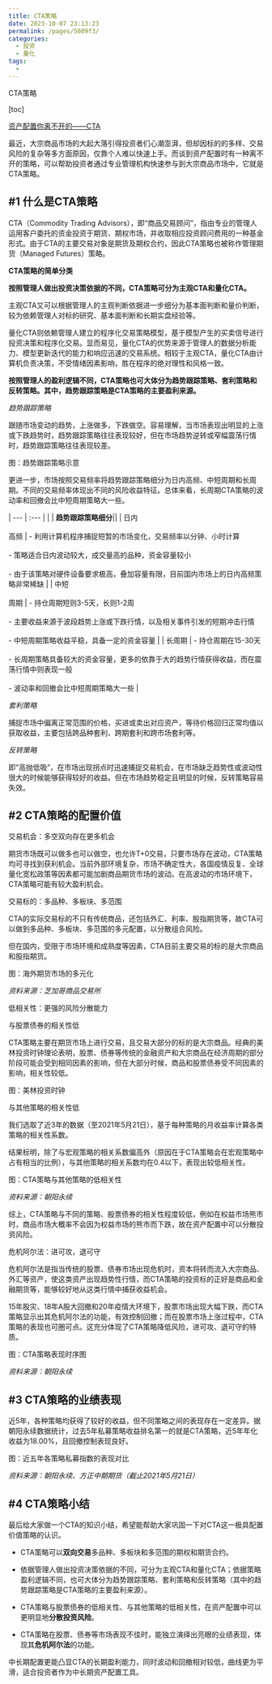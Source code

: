 ```yaml
---
title: CTA策略
date: 2023-10-07 23:13:23
permalink: /pages/5009f3/
categories: 
  - 投资
  - 量化
tags: 
  - 
---
```

CTA策略

[toc]

[资产配置你离不开的——CTA](https://mp.weixin.qq.com/s/dbCUH6nENr2jKvyatW9Czw)


最近，大宗商品市场的大起大落引得投资者们心潮澎湃，但却因标的的多样、交易风险的复杂等多方面原因，仅靠个人难以快速上手。而谈到资产配置时有一种离不开的策略，可以帮助投资者通过专业管理机构快速参与到大宗商品市场中，它就是CTA策略。


## **#1 什么是CTA策略**

CTA（Commodity Trading Advisors），即“商品交易顾问”，指由专业的管理人运用客户委托的资金投资于期货、期权市场，并收取相应投资顾问费用的一种基金形式。由于CTA的主要交易对象是期货及期权合约，因此CTA策略也被称作管理期货（Managed Futures）策略。

**CTA策略的简单分类**

**按照管理人做出投资决策依据的不同，CTA策略可分为主观CTA和量化CTA。**

主观CTA又可以根据管理人的主观判断依据进一步细分为基本面判断和量价判断，较为依赖管理人对标的研究、基本面判断和长期实盘经验等。

量化CTA则依赖管理人建立的程序化交易策略模型，基于模型产生的买卖信号进行投资决策和程序化交易。显而易见，量化CTA的优势来源于管理人的数据分析能力、模型更新迭代的能力和响应迅速的交易系统。相较于主观CTA，量化CTA由计算机负责决策，不受情绪因素影响，胜在程序的绝对理性和风格一致。

**按照管理人的盈利逻辑不同，CTA策略也可大体分为趋势跟踪策略、套利策略和反转策略。其中，趋势跟踪策略是CTA策略的主要盈利来源。**

*趋势跟踪策略*

跟随市场变动的趋势，上涨做多，下跌做空。容易理解，当市场表现出明显的上涨或下跌趋势时，趋势跟踪策略往往表现较好，但在市场趋势逆转或窄幅震荡行情时，趋势跟踪策略往往表现较差。

图：趋势跟踪策略示意

更进一步，市场按照交易频率将趋势跟踪策略细分为日内高频、中短周期和长周期。不同的交易频率体现出不同的风险收益特征。总体来看，长周期CTA策略的波动率和回撤会比中短周期策略大一些。

| --- | :--- |
| | **趋势跟踪策略细分**||
| 日内<br><br>高频 | - 利用计算机程序捕捉短暂的市场变化，交易频率以分钟、小时计算<br>    <br>- 策略适合日内波动较大，成交量高的品种，资金容量较小<br>    <br>- 由于该策略对硬件设备要求极高，叠加容量有限，目前国内市场上的日内高频策略非常稀缺 |
| 中短<br><br>周期 | - 持仓周期短则3-5天，长则1-2周<br>    <br>- 主要收益来源于波段趋势上涨或下跌行情，以及相关事件引发的短期冲击行情<br>    <br>- 中短周期策略收益平稳，具备一定的资金容量 |
| 长周期 | - 持仓周期在15-30天<br>    <br>- 长周期策略具备较大的资金容量，更多的依靠于大的趋势行情获得收益，而在震荡行情中则表现一般<br>    <br>- 波动率和回撤会比中短周期策略大一些 |

*套利策略*

捕捉市场中偏离正常范围的价格，买进或卖出对应资产，等待价格回归正常均值以获取收益，主要包括跨品种套利、跨期套利和跨市场套利等。

*反转策略*

即“高抛低吸”，在市场出现拐点时迅速捕捉交易机会，在市场缺乏趋势性或波动性很大的时候能够获得较好的收益。但在市场趋势稳定且明显的时候，反转策略容易失效。

## **#2 CTA策略的配置价值**

交易机会：多空双向存在更多机会

期货市场既可以做多也可以做空，也允许T+0交易，只要市场存在波动，CTA策略均可寻找到获利机会。当前外部环境复杂，市场不确定性大，各国疫情反复、全球量化宽松政策等因素都可能加剧商品期货市场的波动。在高波动的市场环境下，CTA策略可能有较大盈利机会。

交易标的：多品种、多板块、多范围

CTA的实际交易标的不只有传统商品，还包括外汇、利率、股指期货等，故CTA可以做到多品种、多板块、多范围的多元配置，以分散组合风险。

但在国内，受限于市场环境和成熟度等因素，CTA目前主要交易的标的是大宗商品和股指期货。

图：海外期货市场的多元化


*资料来源：芝加哥商品交易所*

低相关性：更强的风险分散能力

与股票债券的相关性低

CTA策略主要在期货市场上进行交易，且交易大部分的标的是大宗商品。经典的美林投资时钟理论表明，股票、债券等传统的金融资产和大宗商品在经济周期的部分阶段可能会受到相同因素的影响，但在大部分时候，商品和股票债券受不同因素的影响，相关性较低。

图：美林投资时钟


与其他策略的相关性低

我们选取了近3年的数据（至2021年5月21日），基于每种策略的月收益率计算各类策略的相关性系数。

结果标明，除了与宏观策略的相关系数偏高外（原因在于CTA策略会在宏观策略中占有相当的比例），与其他策略的相关系数均在0.4以下，表现出较低相关性。

图：CTA策略与其他策略的低相关性


*资料来源：朝阳永续*

综上，CTA策略与不同的策略、股票债券的相关性程度较低，例如在权益市场熊市时，商品市场大概率不会因为权益市场的熊市而下跌，故在资产配置中可以分散投资风险。

危机阿尔法：进可攻，退可守

危机阿尔法是指当传统的股票、债券市场出现危机时，资本将转而流入大宗商品、外汇等资产，使这类资产出现趋势性行情，而CTA策略的投资标的正好是商品和金融期货等，能够较好地从这类行情中捕获收益机会。

15年股灾、18年A股大回撤和20年疫情大环境下，股票市场出现大幅下跌，而CTA策略显示出其危机阿尔法的功能，有效控制回撤；而在股票市场上涨过程中，CTA策略的表现也可圈可点。这充分体现了CTA策略降低风险，进可攻、退可守的特质。

图：CTA策略表现时序图


*资料来源：朝阳永续*

## **#3 CTA策略的业绩表现**

近5年，各种策略均获得了较好的收益，但不同策略之间的表现存在一定差异。据朝阳永续数据统计，过去5年私募策略收益排名第一的就是CTA策略，近5年年化收益为18.00%，且回撤控制表现良好。

图：近五年各策略私募指数的表现对比

*资料来源：朝阳永续、方正中期期货（截止2021年5月21日）*

## **#4 CTA策略小结**

最后给大家做一个CTA的知识小结，希望能帮助大家巩固一下对CTA这一极具配置价值策略的认识。

- CTA策略可以**双向交易**多品种、多板块和多范围的期权和期货合约。
    
- 依据管理人做出投资决策依据的不同，可分为主观CTA和量化CTA；依据策略盈利逻辑不同，也可大体分为趋势跟踪策略、套利策略和反转策略（其中的趋势跟踪策略是CTA策略的主要盈利来源）。
    
- CTA策略与股票债券的低相关性、与其他策略的低相关性，在资产配置中可以更明显地**分散投资风险**。
    
- CTA策略在股票、债券等市场表现不佳时，能独立演绎出亮眼的业绩表现，体现其**危机阿尔法**的功能。
    

中长期配置更能凸显CTA的长期盈利能力，同时波动和回撤相对较低，曲线更为平滑，适合投资者作为中长期资产配置工具。

